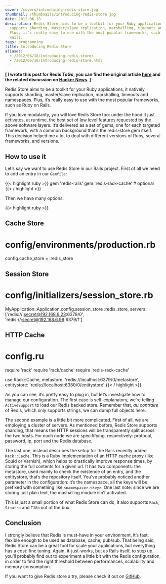 ```yaml
---
cover: /covers/introducing-redis-store.jpg
thumbnail: /thumbnails/introducing-redis-store.jpg
date: 2012-06-18
descirption: Redis Store aims to be a toolkit for your Ruby applications, it natively
  supports sharding, master/slave replication, marshalling, timeouts and namespaces.
  Plus, it's really easy to use with the most popular frameworks, such as Ruby on
  Rails.
tags: programming
title: Introducing Redis Store
aliases:
  - /2012/06/18/introducing-redis-store/
  - /2012/06/18/introducing-redis-store.html
---
```


<p><strong>[ I wrote this post for Redis ToGo, you can find the original article <a href="http://blog.togo.io/introducing/redis-store/">here</a> and the related discussion on <a href="http://news.ycombinator.com/item?id=4124246">Hacker News</a>. ]</strong></p>

<p>Redis Store aims to be a toolkit for your Ruby applications, it natively supports sharding, master/slave replication, marshalling, timeouts and namespaces. Plus, it&#8217;s really easy to use with the most popular frameworks, such as Ruby on Rails.</p>

<p>If you love modularity, you will love Redis Store too: under the hood it just activates, at runtime, the best set of low level features requested by the above software layers. It&#8217;s delivered as a set of gems, one for each targeted framework, with a common background that&#8217;s the redis-store gem itself. This decision helped me a lot to deal with different versions of Ruby, several frameworks, and versions.</p>

<h2>How to use it</h2>

<p>Let&#8217;s say we want to use Redis Store in our Rails project. First of all we need to add an entry in our <code>Gemfile</code>:</p>

{{< highlight ruby >}}
gem 'redis-rails'
gem 'redis-rack-cache' # optional
{{< / highlight >}}

<p>Then we have many options:</p>

{{< highlight ruby >}}
## Cache Store
# config/environments/production.rb
config.cache_store = :redis_store

## Session Store
# config/initializers/session_store.rb
MyApplication::Application.config.session_store :redis_store,
  servers: ['redis://:secret@192.168.6.23:6379/0', 'redis://:secret@192.168.6.99:6379/1']

## HTTP Cache
# config.ru
require 'rack'
require 'rack/cache'
require 'redis-rack-cache'

use Rack::Cache,
  metastore:   'redis://localhost:6379/0/metastore',
  entitystore: 'redis://localhost:6380/0/entitystore'
{{< / highlight >}}

<p>As you can see, it&#8217;s pretty easy to plug in, but let&#8217;s investigate how to manage our configuration. The first case is self-explanatory, we&#8217;re telling <code>ActiveSupport</code> to load our Redis backed store. Remember that, <em>au contraire</em> of Redis, which only supports strings, we can dump full objects here.</p>

<p>The second example is a little bit more complicated. First of all, we are employing a cluster of servers. As mentioned before, Redis Store supports sharding, that means the HTTP sessions will be transparently split across the two hosts. For each node we are specififying, respectively: protocol, password, ip, port and the Redis database.</p>

<p>The last one, instead describes the setup for the Rails recently added <code>Rack::Cache</code>. This is a Ruby implementation of an HTTP cache proxy (like Squid or Varnish), which helps to drastically improve response times, by storing the full contents for a given url. It has two components: the metastore, used mainly to check the existence of an entry, and the entitystore, that&#8217;s the repository itself. You&#8217;ve probably noticed another parameter in the configuration: it&#8217;s the namespace, all the keys will be prefixed with something like <code>&lt;namespace&gt;:&lt;key&gt;</code>. One last note: since we are storing just plain text, the mashalling module isn&#8217;t activated.</p>

<p>This is just a small portion of what Redis Store can do, it also supports <code>Rack</code>, <code>Sinatra</code> and <code>I18n</code> out of the box.</p>

<h2>Conclusion</h2>

<p>I strongly believe that Redis is must-have in your environment, it&#8217;s fast, flexible enough to be used as database, cache, pub/sub. That being said, Redis Store can be a great tool for scale your applications, but everything has a cost: fine tuning. Again, it-just-works, but as Rails itself, to step up, you&#8217;ll probably find out to experiment a little bit with the Redis configuration, in order to find the right threshold between performances, scalability and memory consumption.</p>

<p>If you want to give Redis store a try, please check it out on <a href="https://github.com/jodosha/redis-store">GitHub</a>.</p>
